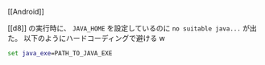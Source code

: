 [[Android]]

[[d8]] の実行時に、 `JAVA_HOME` を設定しているのに
`no suitable java...`
が出た。
以下のようにハードコーディングで避ける w
```bat
set java_exe=PATH_TO_JAVA_EXE
```
